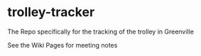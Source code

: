trolley-tracker
===============

The Repo specifically for the tracking of the trolley in Greenville

See the Wiki Pages for meeting notes
